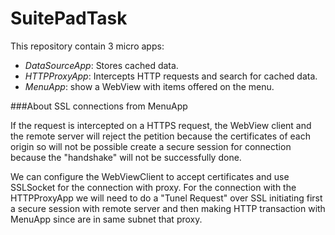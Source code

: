 # SuitePadTask

This repository contain 3 micro apps:

+ *DataSourceApp*: Stores cached data.
+ *HTTPProxyApp*: Intercepts HTTP requests and search for cached data.
+ *MenuApp*: show a WebView with items offered on the menu.

###About SSL connections from MenuApp

If the request is intercepted on a HTTPS request, the WebView client and the remote server will reject the petition because the certificates of each origin so will not be possible create a secure session for connection because the "handshake" will not be successfully done.

We can configure the WebViewClient to accept certificates and use SSLSocket for the connection with proxy. For the connection with the HTTPProxyApp we will need to do a "Tunel Request" over SSL initiating first a secure session with remote server and then making HTTP transaction with MenuApp since are in same subnet that proxy.
